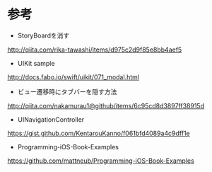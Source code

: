 

# 参考

- StoryBoardを消す

http://qiita.com/rika-tawashi/items/d975c2d9f85e8bb4aef5

- UIKit sample

http://docs.fabo.io/swift/uikit/071_modal.html

- ビュー遷移時にタブバーを隠す方法

http://qiita.com/nakamurau1@github/items/6c95cd8d3897ff38915d

- UINavigationController

https://gist.github.com/KentarouKanno/f061bfd4089a4c9dff1e

- Programming-iOS-Book-Examples

https://github.com/mattneub/Programming-iOS-Book-Examples

